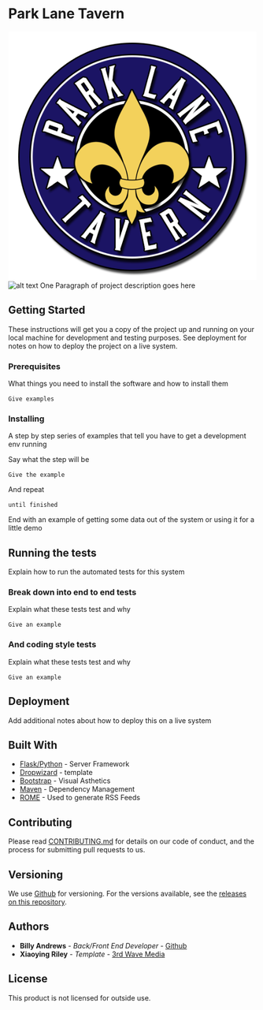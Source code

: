 # Park Lane Tavern

![alt text](static/images/PLTlogo.png "Park Lane Tavern Logo")
![alt text](https://raw.githubusercontent.com/wandrews1/parklanetavern/static/images/PLTlogo.png)
One Paragraph of project description goes here

## Getting Started

These instructions will get you a copy of the project up and running on your local machine for development and testing purposes. See deployment for notes on how to deploy the project on a live system.

### Prerequisites

What things you need to install the software and how to install them

```
Give examples
```

### Installing

A step by step series of examples that tell you have to get a development env running

Say what the step will be

```
Give the example
```

And repeat

```
until finished
```

End with an example of getting some data out of the system or using it for a little demo

## Running the tests

Explain how to run the automated tests for this system

### Break down into end to end tests

Explain what these tests test and why

```
Give an example
```

### And coding style tests

Explain what these tests test and why

```
Give an example
```

## Deployment

Add additional notes about how to deploy this on a live system

## Built With

* [Flask/Python](http://flask.pocoo.org/) - Server Framework
* [Dropwizard](http://www.dropwizard.io/1.0.2/docs/) - template
* [Bootstrap](http://getbootstrap.com/) - Visual Asthetics
* [Maven](https://maven.apache.org/) - Dependency Management
* [ROME](https://rometools.github.io/rome/) - Used to generate RSS Feeds

## Contributing

Please read [CONTRIBUTING.md](https://gist.github.com/PurpleBooth/b24679402957c63ec426) for details on our code of conduct, and the process for submitting pull requests to us.

## Versioning

We use [Github](http://www.github.com/) for versioning. For the versions available, see the [releases on this repository](https://github.com/wandrews1/parklanetavern/releases). 

## Authors

* **Billy Andrews** - *Back/Front End Developer* - [Github](https://github.com/wandrews1)
* **Xiaoying Riley** - *Template* - [3rd Wave Media](http://themes.3rdwavemedia.com/)

## License

This product is not licensed for outside use.